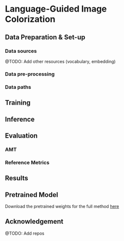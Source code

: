 # Language-Guided Image Colorization

## Data Preparation & Set-up
### Data sources
@TODO: Add other resources (vocabulary, embedding)
### Data pre-processing
### Data paths
## Training
## Inference
## Evaluation
### AMT
### Reference Metrics
## Results

## Pretrained Model
Download the pretrained weights for the full method [here](https://drive.google.com/open?id=1LGqmmiUok_Gwhvq0z5DYClOalLigMQQG)

## Acknowledgement
@TODO: Add repos
